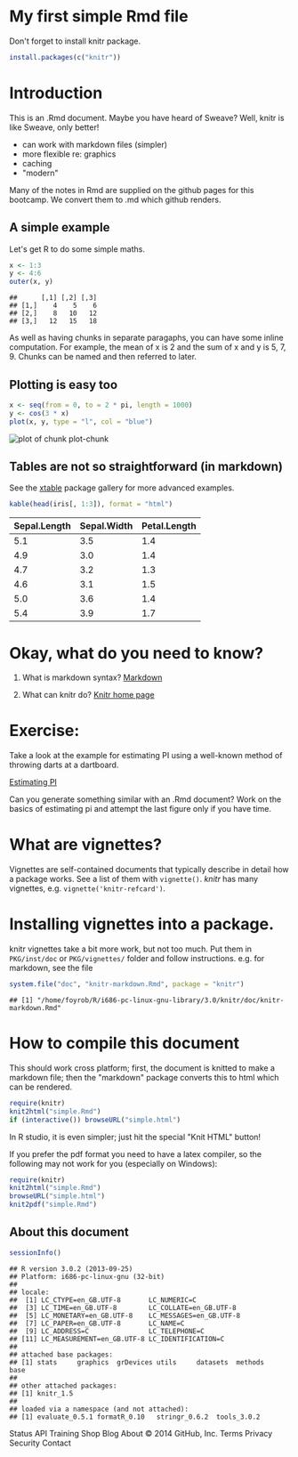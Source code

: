 # My first simple Rmd file

Don't forget to install knitr package.


```r
install.packages(c("knitr"))
```


# Introduction

This is an .Rmd document.  Maybe you have heard of Sweave?
Well, knitr is like Sweave, only better!

* can work with markdown files (simpler)
* more flexible re: graphics
* caching
* "modern"

Many of the notes in Rmd are supplied on the github pages for this
bootcamp.  We convert them to .md which github renders.

## A simple example

Let's get R to do some simple maths.


```r
x <- 1:3
y <- 4:6
outer(x, y)
```

```
##      [,1] [,2] [,3]
## [1,]    4    5    6
## [2,]    8   10   12
## [3,]   12   15   18
```

As well as having chunks in separate paragaphs, you can have some
inline computation.  For example, the mean of x is 2 and
the sum of x and y is 5, 7, 9.  Chunks can be named and then
referred to later.

## Plotting is easy too


```r
x <- seq(from = 0, to = 2 * pi, length = 1000)
y <- cos(3 * x)
plot(x, y, type = "l", col = "blue")
```

![plot of chunk plot-chunk](figure/plot-chunk.png) 


## Tables are not so straightforward (in markdown)

See the
[xtable](http://cran.r-project.org/web/packages/xtable/vignettes/xtableGallery.pdf)
package gallery for more advanced examples.


```r
kable(head(iris[, 1:3]), format = "html")
```

<table>
 <thead>
  <tr>
   <th> Sepal.Length </th>
   <th> Sepal.Width </th>
   <th> Petal.Length </th>
  </tr>
 </thead>
<tbody>
  <tr>
   <td> 5.1 </td>
   <td> 3.5 </td>
   <td> 1.4 </td>
  </tr>
  <tr>
   <td> 4.9 </td>
   <td> 3.0 </td>
   <td> 1.4 </td>
  </tr>
  <tr>
   <td> 4.7 </td>
   <td> 3.2 </td>
   <td> 1.3 </td>
  </tr>
  <tr>
   <td> 4.6 </td>
   <td> 3.1 </td>
   <td> 1.5 </td>
  </tr>
  <tr>
   <td> 5.0 </td>
   <td> 3.6 </td>
   <td> 1.4 </td>
  </tr>
  <tr>
   <td> 5.4 </td>
   <td> 3.9 </td>
   <td> 1.7 </td>
  </tr>
</tbody>
</table>



# Okay, what do you need to know?


1. What is markdown syntax?  [Markdown](http://daringfireball.net/projects/markdown)

2. What can knitr do? [Knitr home page](http://yihui.name/knitr/)


# Exercise:

Take a look at the example for estimating PI using a well-known method
of throwing darts at a dartboard.

[Estimating PI](http://www.damtp.cam.ac.uk/user/eglen/rguide/estimate.pdf)

Can you generate something similar with an .Rmd document?  Work on the
basics of estimating pi and attempt the last figure only if you have
time.

# What are vignettes?

Vignettes are self-contained documents that typically describe in
detail how a package works.  See a list of them with `vignette()`.
*knitr* has many vignettes, e.g. `vignette('knitr-refcard')`.

# Installing vignettes into a package.

knitr vignettes take a bit more work, but not too much.  Put them in
`PKG/inst/doc` or `PKG/vignettes/` folder and follow instructions.
e.g.  for markdown, see the file


```r
system.file("doc", "knitr-markdown.Rmd", package = "knitr")
```

```
## [1] "/home/foyrob/R/i686-pc-linux-gnu-library/3.0/knitr/doc/knitr-markdown.Rmd"
```



# How to compile this document

This should work cross platform; first, the document is knitted to
make a markdown file; then the "markdown" package converts this to
html which can be rendered.


```r
require(knitr)
knit2html("simple.Rmd")
if (interactive()) browseURL("simple.html")
```


In R studio, it is even simpler; just hit the special "Knit HTML" button!

If you prefer the pdf format you need to have a latex compiler, so the
following may not work for you (especially on Windows):


```r
require(knitr)
knit2html("simple.Rmd")
browseURL("simple.html")
knit2pdf("simple.Rmd")
```


## About this document


```r
sessionInfo()
```

```
## R version 3.0.2 (2013-09-25)
## Platform: i686-pc-linux-gnu (32-bit)
## 
## locale:
##  [1] LC_CTYPE=en_GB.UTF-8       LC_NUMERIC=C              
##  [3] LC_TIME=en_GB.UTF-8        LC_COLLATE=en_GB.UTF-8    
##  [5] LC_MONETARY=en_GB.UTF-8    LC_MESSAGES=en_GB.UTF-8   
##  [7] LC_PAPER=en_GB.UTF-8       LC_NAME=C                 
##  [9] LC_ADDRESS=C               LC_TELEPHONE=C            
## [11] LC_MEASUREMENT=en_GB.UTF-8 LC_IDENTIFICATION=C       
## 
## attached base packages:
## [1] stats     graphics  grDevices utils     datasets  methods   base     
## 
## other attached packages:
## [1] knitr_1.5
## 
## loaded via a namespace (and not attached):
## [1] evaluate_0.5.1 formatR_0.10   stringr_0.6.2  tools_3.0.2
```

Status API Training Shop Blog About © 2014 GitHub, Inc. Terms Privacy Security Contact 

